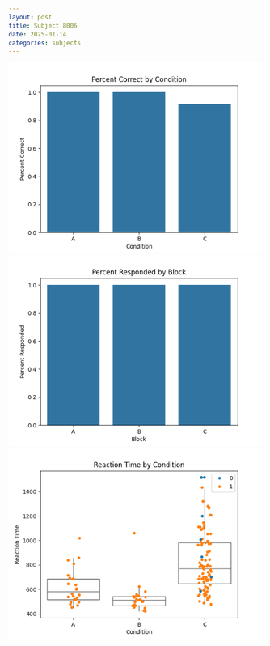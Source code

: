 ```yaml
---
layout: post
title: Subject 8006
date: 2025-01-14
categories: subjects
---
```


![](data/8006/run-20/8006_ATS_percent_correct.png)
![](data/8006/run-20/8006_ATS_percent_responded.png)
![](data/8006/run-20/8006_ATS_rt.png)
